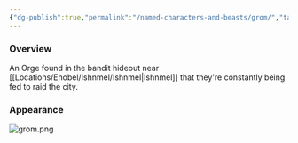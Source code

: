 ```yaml
---
{"dg-publish":true,"permalink":"/named-characters-and-beasts/grom/","tags":["NPC"],"noteIcon":""}
---
```



### Overview
 An Orge found in the bandit hideout near [[Locations/Ehobel/Ishnmel/Ishnmel\|Ishnmel]] that they're constantly being fed to raid the city.

### Appearance 
![grom.png](/img/user/Admin/Attachments/grom.png)